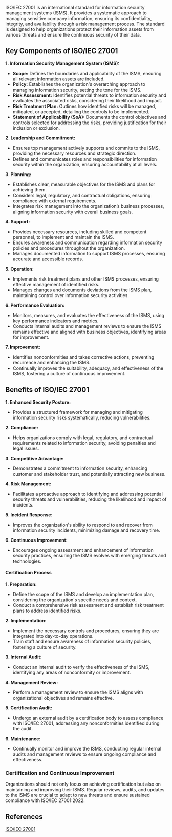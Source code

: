 ISO/IEC 27001 is an international standard for information security management systems (ISMS). It provides a systematic approach to managing sensitive company information, ensuring its confidentiality, integrity, and availability through a risk management process. The standard is designed to help organizations protect their information assets from various threats and ensure the continuous security of their data.

## Key Components of ISO/IEC 27001

**1. Information Security Management System (ISMS):**

   - **Scope:** Defines the boundaries and applicability of the ISMS, ensuring all relevant information assets are included.
   - **Policy:** Establishes the organization's overarching approach to managing information security, setting the tone for the ISMS.
   - **Risk Assessment:** Identifies potential threats to information security and evaluates the associated risks, considering their likelihood and impact.
   - **Risk Treatment Plan:** Outlines how identified risks will be managed, mitigated, or accepted, detailing the controls to be implemented.
   - **Statement of Applicability (SoA):** Documents the control objectives and controls selected for addressing the risks, providing justification for their inclusion or exclusion.

**2. Leadership and Commitment:**

   - Ensures top management actively supports and commits to the ISMS, providing the necessary resources and strategic direction.
   - Defines and communicates roles and responsibilities for information security within the organization, ensuring accountability at all levels.

**3. Planning:**

   - Establishes clear, measurable objectives for the ISMS and plans for achieving them.
   - Considers legal, regulatory, and contractual obligations, ensuring compliance with external requirements.
   - Integrates risk management into the organization’s business processes, aligning information security with overall business goals.

**4. Support:**

   - Provides necessary resources, including skilled and competent personnel, to implement and maintain the ISMS.
   - Ensures awareness and communication regarding information security policies and procedures throughout the organization.
   - Manages documented information to support ISMS processes, ensuring accurate and accessible records.

**5. Operation:**

   - Implements risk treatment plans and other ISMS processes, ensuring effective management of identified risks.
   - Manages changes and documents deviations from the ISMS plan, maintaining control over information security activities.

**6. Performance Evaluation:**

   - Monitors, measures, and evaluates the effectiveness of the ISMS, using key performance indicators and metrics.
   - Conducts internal audits and management reviews to ensure the ISMS remains effective and aligned with business objectives, identifying areas for improvement.

**7. Improvement:**

   - Identifies nonconformities and takes corrective actions, preventing recurrence and enhancing the ISMS.
   - Continually improves the suitability, adequacy, and effectiveness of the ISMS, fostering a culture of continuous improvement.

## Benefits of ISO/IEC 27001

**1. Enhanced Security Posture:**

   - Provides a structured framework for managing and mitigating information security risks systematically, reducing vulnerabilities.

**2. Compliance:**

   - Helps organizations comply with legal, regulatory, and contractual requirements related to information security, avoiding penalties and legal issues.

**3. Competitive Advantage:**

   - Demonstrates a commitment to information security, enhancing customer and stakeholder trust, and potentially attracting new business.

**4. Risk Management:**

   - Facilitates a proactive approach to identifying and addressing potential security threats and vulnerabilities, reducing the likelihood and impact of incidents.

**5. Incident Response:**

   - Improves the organization's ability to respond to and recover from information security incidents, minimizing damage and recovery time.

**6. Continuous Improvement:**

   - Encourages ongoing assessment and enhancement of information security practices, ensuring the ISMS evolves with emerging threats and technologies.

#### Certification Process

**1. Preparation:**

   - Define the scope of the ISMS and develop an implementation plan, considering the organization's specific needs and context.
   - Conduct a comprehensive risk assessment and establish risk treatment plans to address identified risks.

**2. Implementation:**

   - Implement the necessary controls and procedures, ensuring they are integrated into day-to-day operations.
   - Train staff and ensure awareness of information security policies, fostering a culture of security.

**3. Internal Audit:**

   - Conduct an internal audit to verify the effectiveness of the ISMS, identifying any areas of nonconformity or improvement.

**4. Management Review:**

   - Perform a management review to ensure the ISMS aligns with organizational objectives and remains effective.

**5. Certification Audit:**

   - Undergo an external audit by a certification body to assess compliance with ISO/IEC 27001, addressing any nonconformities identified during the audit.

**6. Maintenance:**

   - Continually monitor and improve the ISMS, conducting regular internal audits and management reviews to ensure ongoing compliance and effectiveness.

### Certification and Continuous Improvement

Organizations should not only focus on achieving certification but also on maintaining and improving their ISMS. Regular reviews, audits, and updates to the ISMS are crucial to adapt to new threats and ensure sustained compliance with ISO/IEC 27001:2022.

## References

[ISO/IEC 27001](https://en.wikipedia.org/wiki/ISO/IEC_27001)
